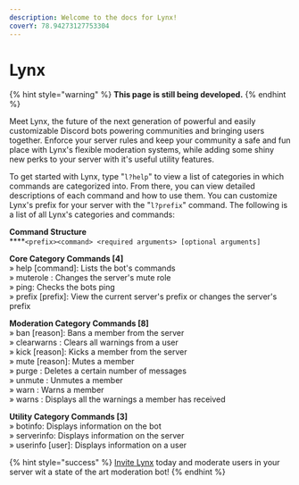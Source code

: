 ```yaml
---
description: Welcome to the docs for Lynx!
coverY: 78.94273127753304
---
```


# Lynx

{% hint style="warning" %}
**This page is still being developed.**
{% endhint %}

Meet Lynx, the future of the next generation of powerful and easily customizable Discord bots powering communities and bringing users together. Enforce your server rules and keep your community a safe and fun place with Lynx's flexible moderation systems, while adding some shiny new perks to your server with it's useful utility features.

To get started with Lynx, type "`l?help`" to view a list of categories in which commands are categorized into. From there, you can view detailed descriptions of each command and how to use them. You can customize Lynx's prefix for your server with the "`l?prefix`" command. The following is a list of all Lynx's categories and commands:

**Command Structure**\
****`<prefix><command> <required arguments> [optional arguments]`

**Core Category Commands \[4]** \
» help \[command]: Lists the bot's commands \
» muterole : Changes the server's mute role \
» ping: Checks the bots ping \
» prefix \[prefix]: View the current server's prefix or changes the server's prefix

**Moderation Category Commands \[8]** \
» ban \[reason]: Bans a member from the server \
» clearwarns : Clears all warnings from a user \
» kick \[reason]: Kicks a member from the server \
» mute \[reason]: Mutes a member \
» purge : Deletes a certain number of messages \
» unmute : Unmutes a member \
» warn : Warns a member \
» warns : Displays all the warnings a member has received

**Utility Category Commands \[3]** \
» botinfo: Displays information on the bot \
» serverinfo: Displays information on the server \
» userinfo \[user]: Displays information on a user

{% hint style="success" %}
[Invite Lynx](https://discord.com/oauth2/authorize?client\_id=771621658741178368\&permissions=8\&scope=bot) today and moderate users in your server wit a state of the art moderation bot!
{% endhint %}
